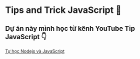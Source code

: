 # Tips and Trick JavaScript 🚀

## Dự án này mình học từ kênh YouTube Tip JavaScript 👇

[Tự học Nodejs và JavaScript](https://bom.so/yH8ar2)
